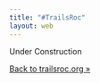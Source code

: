 ```yaml
---
title: "#TrailsRoc"
layout: web
---
```


Under Construction

[Back to trailsroc.org »](https://trailsroc.org/)
